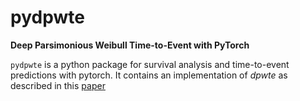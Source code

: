# pydpwte
   __Deep Parsimonious Weibull Time-to-Event with PyTorch__
   
`pydpwte` is a python package for survival analysis and time-to-event predictions with pytorch. It contains an implementation of _dpwte_ as described in this [paper](https://link.springer.com/chapter/10.1007/978-3-030-47426-3_53)
